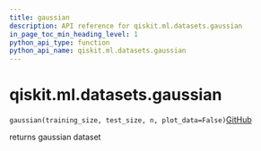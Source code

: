 ```yaml
---
title: gaussian
description: API reference for qiskit.ml.datasets.gaussian
in_page_toc_min_heading_level: 1
python_api_type: function
python_api_name: qiskit.ml.datasets.gaussian
---
```


# qiskit.ml.datasets.gaussian

<span id="qiskit.ml.datasets.gaussian" />

`gaussian(training_size, test_size, n, plot_data=False)`[GitHub](https://github.com/qiskit-community/qiskit-aqua/tree/stable/0.9/qiskit/ml/datasets/gaussian.py "view source code")

returns gaussian dataset

